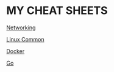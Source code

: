 # MY CHEAT SHEETS

[Networking](https://github.com/zeevbensender/cheatsheets/blob/master/NETWORKING.md)  


[Linux Common](https://github.com/zeevbensender/cheatsheets/blob/master/LINUX_COMMON.md)  


[Docker](https://github.com/zeevbensender/cheatsheets/blob/master/DOCKER.md)

[Go](https://github.com/zeevbensender/cheatsheets/blob/master/GOLANG.md)
